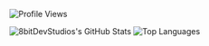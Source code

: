 <!-- Top right filler -->
![Profile Views](https://komarev.com/ghpvc/?username=8bitDevStudios&color=blueviolet&style=flat-square)

![8bitDevStudios's GitHub Stats](https://github-readme-stats.vercel.app/api?username=8bitDevStudios&show_icons=true&theme=github_dark&hide_border=true)
![Top Languages](https://github-readme-stats.vercel.app/api/top-langs/?username=8bitDevStudios&layout=compact&theme=github_dark&hide_border=true)

